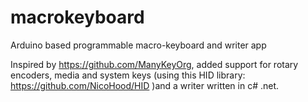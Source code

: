 # macrokeyboard
Arduino based programmable macro-keyboard and writer app

Inspired by https://github.com/ManyKeyOrg, added support for rotary encoders, media and system keys (using this HID library: https://github.com/NicoHood/HID )and a writer written in c# .net.

